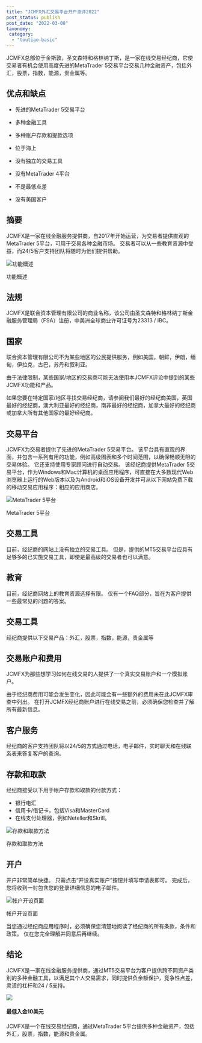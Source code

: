 ```yaml
---
title: "JCMFX外汇交易平台开户测评2022"
post_status: publish
post_date: "2022-03-08"
taxonomy:
 category: 
  - "toutiao-basic"
---
```


JCMFX总部位于金斯敦，圣文森特和格林纳丁斯，是一家在线交易经纪商，它使交易者有机会使用高度先进的MetaTrader 5交易平台交易几种金融资产，包括外汇，股票，指数，能源，贵金属等。

## 优点和缺点

- 先进的MetaTrader 5交易平台
    
- 多种金融工具
    
- 多种账户存款和提款选项
    
- 位于海上
    
- 没有独立的交易工具
    
- 没有MetaTrader 4平台
    
- 不是最低点差
    
- 没有美国客户
    

## 摘要

JCMFX是一家在线金融服务提供商，自2017年开始运营，为交易者提供直观的MetaTrader 5平台，可用于交易各种金融市场。 交易者可以从一些教育资源中受益，而24/5客户支持团队将随时为他们提供帮助。

![功能概述](https://cdn.fendou.la/funstoutiao/2020/11/JCMFX-Review-Features-Overview.jpg "功能概述")

功能概述

## 法规

JCMFX是联合资本管理有限公司的商业名称，该公司由圣文森特和格林纳丁斯金融服务管理局（FSA）注册，中美洲全球商业许可证号为23313 / IBC。

## 国家

联合资本管理有限公司不为某些地区的公民提供服务，例如美国，朝鲜，伊朗，缅甸，伊拉克，古巴，苏丹和叙利亚。

由于法律限制，某些国家/地区的交易商可能无法使用本JCMFX评论中提到的某些JCMFX功能和产品。

如果您要在特定国家/地区寻找交易经纪商，请参阅我们最好的经纪商美国，英国最好的经纪商，澳大利亚最好的经纪商，南非最好的经纪商，加拿大最好的经纪商或加拿大所有其他国家的最好经纪商。

## 交易平台

JCMFX为交易者提供了先进的MetaTrader 5交易平台。 该平台具有直观的界面，并包含一系列有用的功能，例如高级图表和多个时间范围，以确保畅顺无阻的交易体验。 它还支持使用专家顾问进行自动交易。 该经纪商提供MetaTrader 5交易平台，作为Windows和Mac计算机的桌面应用程序，可直接在大多数现代Web浏览器上运行的Web版本以及为Android和iOS设备开发并可从以下网站免费下载的移动交易应用程序：相应的应用商店。

![MetaTrader 5平台](https://cdn.fendou.la/funstoutiao/2020/11/JCMFX-Review-MetaTrader-5-Platform-1024x335.jpg "MetaTrader 5平台")

MetaTrader 5平台

## 交易工具

目前，经纪商的网站上没有独立的交易工具。 但是，提供的MT5交易平台应具有足够多的已实施交易工具，即使是最高级的交易者也可以满意。

## 教育

目前，经纪商网站上的教育资源选择有限。 仅有一个FAQ部分，旨在为客户提供一些最常见的问题的答案。

## 交易工具

经纪商提供以下交易产品：外汇，股票，指数，能源，贵金属等

## 交易账户和费用

JCMFX为那些想学习如何在线交易的人提供了一个真实交易账户和一个模拟账户。

由于经纪商费用可能会发生变化，因此可能会有一些额外的费用未在此JCMFX审查中列出。 在打开JCMFX经纪商账户进行在线交易之前，必须确保您检查并了解所有最新信息。

## 客户服务

经纪商的客户支持团队将以24/5的方式通过电话，电子邮件，实时聊天和在线联系表来答复客户的查询。

## 存款和取款

经纪商接受以下用于帐户存款和取款的付款方式：

- 银行电汇
- 信用卡/借记卡，包括Visa和MasterCard
- 在线支付处理器，例如Neteller和Skrill。

![存款和取款方法](https://cdn.fendou.la/funstoutiao/2020/11/JCMFX-Review-Deposit-and-Withdrawal-Methods.jpg "存款和取款方法")

存款和取款方法

## 开户

开户非常简单快捷。 只需点击“开设真实账户”按钮并填写申请表即可。 完成后，您将收到一封包含您的登录详细信息的电子邮件。

![帐户开设页面](https://cdn.fendou.la/funstoutiao/2020/11/JCMFX-Review-Account-Opening-Page-249x1024.jpg "帐户开设页面")

帐户开设页面

当您通过经纪商应用程序时，必须确保您清楚地阅读了经纪商的所有条款，条件和政策。 仅在您完全理解并同意后再继续。

## 结论

JCMFX是一家在线金融服务提供商，通过MT5交易平台为客户提供跨不同资产类别的多种金融工具，以满足其个人交易需求，同时提供负余额保护，竞争性点差，灵活的杠杆和24 / 5支持。

![](https://cdn.fendou.la/funstoutiao/2020/11/JCMFX-Logo.png)

#### 最低入金10美元

JCMFX是一个在线交易经纪商，通过MetaTrader 5平台提供多种金融资产，包括外汇，股票，指数，能源和贵金属。

